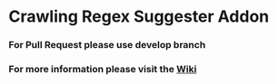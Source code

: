 Crawling Regex Suggester Addon
=====

### For Pull Request please use develop branch

### For more information please visit the [Wiki](https://github.com/AlexToro/regex/wiki)
